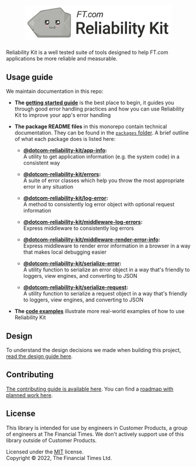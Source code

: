 
<h1 align="center">
    <img alt="FT.com Reliability Kit" width="400" src="https://raw.githubusercontent.com/Financial-Times/dotcom-reliability-kit/main/resources/logos/src/reliability-kit-color.svg" />
</h1>

Reliability Kit is a well tested suite of tools designed to help FT.com applications be more reliable and measurable.

## Usage guide

We maintain documentation in this repo:

  * **The [getting started guide](./docs/getting-started/#readme)** is the best place to begin, it guides you through good error handling practices and how you can use Reliability Kit to improve your app's error handling

  * **The package README files** in this monorepo contain technical documentation. They can be found in the [`packages` folder](./packages/). A brief outline of what each package does is listed here:

    * **[@dotcom-reliability-kit/app-info](./packages/app-info/#readme):**<br/>
      A utility to get application information (e.g. the system code) in a consistent way

    * **[@dotcom-reliability-kit/errors](./packages/errors/#readme):**<br/>
      A suite of error classes which help you throw the most appropriate error in any situation

    * **[@dotcom-reliability-kit/log-error](./packages/log-error/#readme):**<br/>
      A method to consistently log error object with optional request information

    * **[@dotcom-reliability-kit/middleware-log-errors](./packages/middleware-log-errors/#readme):**<br/>
      Express middleware to consistently log errors

    * **[@dotcom-reliability-kit/middleware-render-error-info](./packages/middleware-render-error-info/#readme):**<br/>
      Express middleware to render error information in a browser in a way that makes local debugging easier

    * **[@dotcom-reliability-kit/serialize-error](./packages/serialize-error/#readme):**<br/>
      A utility function to serialize an error object in a way that's friendly to loggers, view engines, and converting to JSON

    * **[@dotcom-reliability-kit/serialize-request](./packages/serialize-request/#readme):**<br/>
      A utility function to serialize a request object in a way that's friendly to loggers, view engines, and converting to JSON

  * **The [code examples](./examples/)** illustrate more real-world examples of how to use Reliability Kit


## Design

To understand the design decisions we made when building this project, [read the design guide here](docs/design.md).


## Contributing

[The contributing guide is available here](docs/contributing.md). You can find a [roadmap with planned work here](https://github.com/orgs/Financial-Times/projects/111).


## License

This library is intended for use by engineers in Customer Products, a group of engineers at The Financial Times. We don't actively support use of this library outside of Customer Products.

Licensed under the [MIT](LICENSE) license.<br/>
Copyright &copy; 2022, The Financial Times Ltd.
